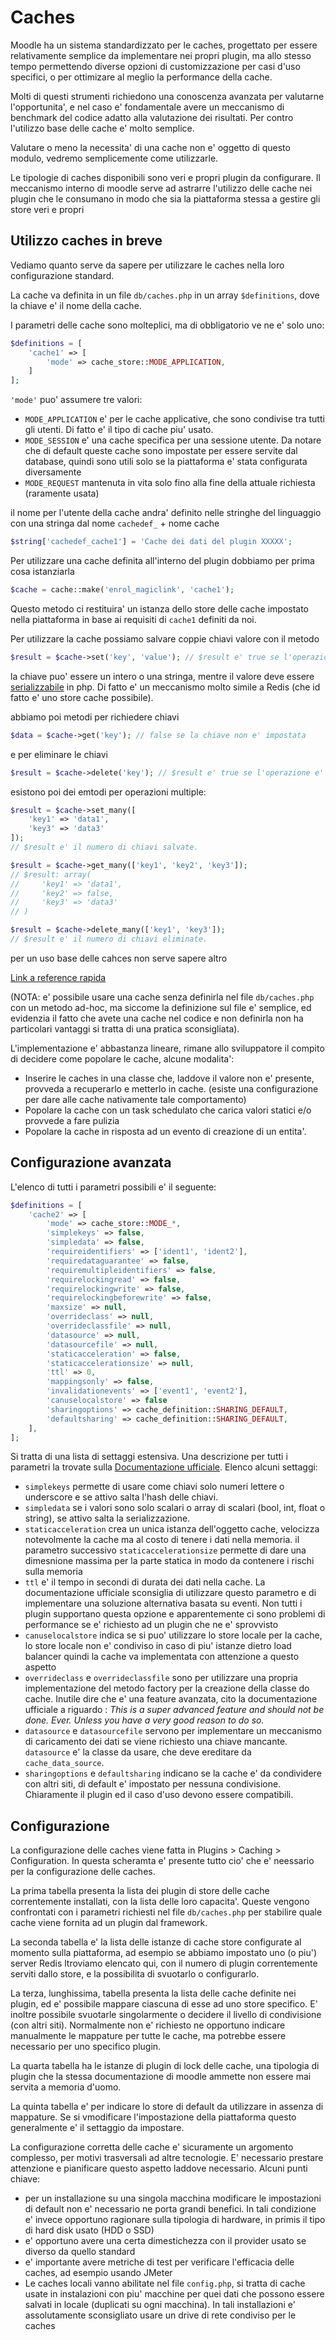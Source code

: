 Caches
======

Moodle ha un sistema standardizzato per le caches, progettato per essere relativamente semplice da implementare nei propri plugin, ma allo stesso tempo permettendo diverse opzioni di customizzazione per casi d'uso specifici, o per ottimizare al meglio la performance della cache.

Molti di questi strumenti richiedono una conoscenza avanzata per valutarne l'opportunita', e nel caso e' fondamentale avere un meccanismo di benchmark del codice adatto alla valutazione dei risultati. Per contro l'utilizzo base delle cache e' molto semplice.

Valutare o meno la necessita' di una cache non e' oggetto di questo modulo, vedremo semplicemente come utilizzarle.

Le tipologie di caches disponibili sono veri e propri plugin da configurare. Il meccanismo interno di moodle serve ad astrarre l'utilizzo delle cache nei plugin che le consumano in modo che sia la piattaforma stessa a gestire gli store veri e propri

Utilizzo caches in breve
------------------------

Vediamo quanto serve da sapere per utilizzare le caches nella loro configurazione standard.

La cache va definita in un file `db/caches.php` in un array `$definitions`, dove la chiave e' il nome della cache. 

I parametri delle cache sono molteplici, ma di obbligatorio ve ne e' solo uno:

```php
$definitions = [
    'cache1' => [
        'mode' => cache_store::MODE_APPLICATION,
    ]
];
```

`'mode'` puo' assumere tre valori:

* `MODE_APPLICATION` e' per le cache applicative, che sono condivise tra tutti gli utenti. Di fatto e' il tipo di cache piu' usato.
* `MODE_SESSION` e' una cache specifica per una sessione utente. Da notare che di default queste cache sono impostate per essere servite dal database, quindi sono utili solo se la piattaforma e' stata configurata diversamente
* `MODE_REQUEST` mantenuta in vita solo fino alla fine della attuale richiesta (raramente usata)

il nome per l'utente della cache andra' definito nelle stringhe del linguaggio con una stringa dal nome `cachedef_` + nome cache

```php
$string['cachedef_cache1'] = 'Cache dei dati del plugin XXXXX';
```

Per utilizzare una cache definita all'interno del plugin dobbiamo per prima cosa istanziarla 

```php
$cache = cache::make('enrol_magiclink', 'cache1');
```

Questo metodo ci restituira' un istanza dello store delle cache impostato nella piattaforma in base ai requisiti di `cache1` definiti da noi.

Per utilizzare la cache possiamo salvare coppie chiavi valore con il metodo

```php
$result = $cache->set('key', 'value'); // $result e' true se l'operazione e' andata a buon fine e false altrimenti
```

la chiave puo' essere un intero o una stringa, mentre il valore deve essere [serializzabile](https://www.php.net/manual/en/function.serialize.php) in php. Di fatto e' un meccanismo molto simile a Redis (che id fatto e' uno store cache possibile).

abbiamo poi metodi per richiedere chiavi

```php
$data = $cache->get('key'); // false se la chiave non e' impostata
```

e per eliminare le chiavi

```php
$result = $cache->delete('key'); // $result e' true se l'operazione e' andata a buon fine e false altrimenti
```

esistono poi dei emtodi per operazioni multiple:

```php
$result = $cache->set_many([
    'key1' => 'data1',
    'key3' => 'data3'
]);
// $result e' il numero di chiavi salvate.

$result = $cache->get_many(['key1', 'key2', 'key3']);
// $result: array(
//     'key1' => 'data1',
//     'key2' => false,
//     'key3' => 'data3'
// )

$result = $cache->delete_many(['key1', 'key3']);
// $result e' il numero di chiavi eliminate.
```

per un uso base delle cahces non serve sapere altro

[Link a reference rapida](https://docs.moodle.org/dev/Cache_API_-_Quick_reference)

(NOTA: e' possibile usare una cache senza definirla nel file `db/caches.php` con un metodo ad-hoc, ma siccome la definizione sul file e' semplice, ed evidenzia il fatto che avete una cache nel codice e non definirla non ha particolari vantaggi si tratta di una pratica sconsigliata).

L'implementazione e' abbastanza lineare, rimane allo sviluppatore il compito di decidere come popolare le cache, alcune modalita':

* Inserire le caches in una classe che, laddove il valore non e' presente, provveda a recuperarlo e metterlo in cache. (esiste una configurazione per dare alle cache nativamente tale comportamento)
* Popolare la cache con un task schedulato che carica valori statici e/o provvede a fare pulizia
* Popolare la cache in risposta ad un evento di creazione di un entita'.

Configurazione avanzata
-----------------

L'elenco di tutti i parametri possibili e' il seguente:

```php
$definitions = [
    'cache2' => [
        'mode' => cache_store::MODE_*,
        'simplekeys' => false,
        'simpledata' => false,
        'requireidentifiers' => ['ident1', 'ident2'],
        'requiredataguarantee' => false,
        'requiremultipleidentifiers' => false,
        'requirelockingread' => false,
        'requirelockingwrite' => false,
        'requirelockingbeforewrite' => false,
        'maxsize' => null,
        'overrideclass' => null,
        'overrideclassfile' => null,
        'datasource' => null,
        'datasourcefile' => null,
        'staticacceleration' => false,
        'staticaccelerationsize' => null,
        'ttl' => 0,
        'mappingsonly' => false,
        'invalidationevents' => ['event1', 'event2'],
        'canuselocalstore' => false
        'sharingoptions' => cache_definition::SHARING_DEFAULT,
        'defaultsharing' => cache_definition::SHARING_DEFAULT,
    ],
];
```

Si tratta di una lista di settaggi estensiva. Una descrizione per tutti i parametri la trovate sulla [Documentazione ufficiale](https://moodledev.io/docs/apis/subsystems/muc). Elenco alcuni settaggi:

* `simplekeys` permette di usare come chiavi solo numeri lettere o underscore e se attivo salta l'hash delle chiavi.
* `simpledata` se i valori sono solo scalari o array di scalari (bool, int, float o string), se attivo salta la serializzazione.
* `staticacceleration` crea un unica istanza dell'oggetto cache, velocizza notevolmente la cache ma al costo di tenere i dati nella memoria. il parametro successivo `staticaccelerationsize` permette di dare una dimesnione massima per la parte statica in modo da contenere i rischi sulla memoria
* `ttl` e' il tempo in secondi di durata dei dati nella cache. La documentazione ufficiale sconsiglia di utilizzare questo parametro e di implementare una soluzione alternativa basata su eventi. Non tutti i plugin supportano questa opzione e apparentemente ci sono problemi di performance se e' richiesto ad un plugin che ne e' sprovvisto
* `canuselocalstore` indica se si puo' utilizzare lo store locale per la cache, lo store locale non e' condiviso in caso di piu' istanze dietro load balancer quindi la cache va implementata con attenzione a questo aspetto
* `overrideclass` e `overrideclassfile` sono per utilizzare una propria implementazione del metodo factory per la creazione della classe do cache. Inutile dire che e' una feature avanzata, cito la documentazione ufficiale a riguardo : *This is a super advanced feature and should not be done. Ever. Unless you have a very good reason to do so.*
* `datasource` e `datasourcefile` servono per implementare un meccanismo di caricamento dei dati se viene richiesto una chiave mancante. `datasource` e' la classe da usare, che deve ereditare da `cache_data_source`.
* `sharingoptions` e `defaultsharing` indicano se la cache e' da condividere con altri siti, di default e' impostato per nessuna condivisione. Chiaramente il plugin ed il caso d'uso devono essere compatibili.


Configurazione
--------------

La configurazione delle caches viene fatta in Plugins > Caching > Configuration. In questa scheramta e' presente tutto cio' che e' neessario per la configurazione delle caches.

La prima tabella presenta la lista dei plugin di store delle cache correntemente installati, con la lista delle loro capacita'. Queste vengono confrontati con i parametri richiesti nel file `db/caches.php` per stabilire quale cache viene fornita ad un plugin dal framework.

La seconda tabella e' la lista delle istanze di cache store configurate al momento sulla piattaforma, ad esempio se abbiamo impostato uno (o piu') server Redis ltroviamo elencato qui, con il numero di plugin correntemente serviti dallo store, e la possibilita di svuotarlo o configurarlo.

La terza, lunghissima, tabella presenta la lista delle cache definite nei plugin, ed e' possibile mappare ciascuna di esse ad uno store specifico. E' inoltre possibile svuotarle singolarmente o decidere il livello di condivisione (con altri siti). Normalmente non e' richiesto ne opportuno indicare manualmente le mappature per tutte le cache, ma potrebbe essere necessario per uno specifico plugin.

La quarta tabella ha le istanze di plugin di lock delle cache, una tipologia di plugin che la stessa documentazione di moodle ammette non essere mai servita a memoria d'uomo.

La quinta tabella e' per indicare lo store di default da utilizzare in assenza di mappature. Se si vmodificare l'impostazione della piattaforma questo generalmente e' il settaggio da impostare.

La configurazione corretta delle cache e' sicuramente un argomento complesso, per motivi trasversali ad altre tecnologie. E' necessario prestare attenzione e pianificare questo aspetto laddove necessario. Alcuni punti chiave:

* per un installazione su una singola macchina modificare le impostazioni di default non e' necessario ne porta grandi benefici. In tali condizione e' invece opportuno ragionare sulla tipologia di hardware, in primis il tipo di hard disk usato (HDD o SSD)
* e' opportuno avere una certa dimestichezza con il provider usato se diverso da quello standard
* e' importante avere metriche di test per verificare l'efficacia delle caches, ad esempio usando JMeter
* Le caches locali vanno abilitate nel file `config.php`, si tratta di cache usate in instalazioni con piu' macchine per quei dati che possono essere salvati in locale (duplicati su ogni macchina). In tali installazioni e' assolutamente sconsigliato usare un drive di rete condiviso per le caches

